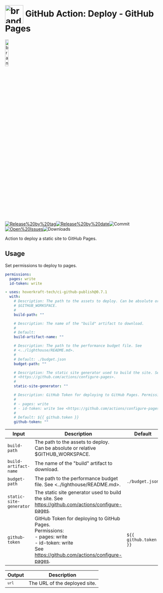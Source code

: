 <!-- start title -->

# <img src=".github/ghadocs/branding.svg" width="60px" align="center" alt="branding<icon:upload-cloud color:blue>" /> GitHub Action: Deploy - GitHub Pages

<!-- end title -->
<!--
// jscpd:ignore-start
-->
<!-- start branding -->

<img src=".github/ghadocs/branding.svg" width="15%" align="center" alt="branding<icon:upload-cloud color:blue>" />

<!-- end branding -->
<!-- markdownlint-disable MD013 -->
<!-- start badges -->

<a href="https%3A%2F%2Fgithub.com%2Fhoverkraft-tech%2Fci-github-publish%2Freleases%2Flatest"><img src="https://img.shields.io/github/v/release/hoverkraft-tech/ci-github-publish?display_name=tag&sort=semver&logo=github&style=flat-square" alt="Release%20by%20tag" /></a><a href="https%3A%2F%2Fgithub.com%2Fhoverkraft-tech%2Fci-github-publish%2Freleases%2Flatest"><img src="https://img.shields.io/github/release-date/hoverkraft-tech/ci-github-publish?display_name=tag&sort=semver&logo=github&style=flat-square" alt="Release%20by%20date" /></a><img src="https://img.shields.io/github/last-commit/hoverkraft-tech/ci-github-publish?logo=github&style=flat-square" alt="Commit" /><a href="https%3A%2F%2Fgithub.com%2Fhoverkraft-tech%2Fci-github-publish%2Fissues"><img src="https://img.shields.io/github/issues/hoverkraft-tech/ci-github-publish?logo=github&style=flat-square" alt="Open%20Issues" /></a><img src="https://img.shields.io/github/downloads/hoverkraft-tech/ci-github-publish/total?logo=github&style=flat-square" alt="Downloads" />

<!-- end badges -->
<!-- markdownlint-enable MD013 -->
<!--
// jscpd:ignore-end
-->
<!-- start description -->

Action to deploy a static site to GitHub Pages.

<!-- end description -->
<!-- start contents -->
<!-- end contents -->

## Usage

Set permissions to deploy to pages.

```yaml
permissions:
  pages: write
  id-token: write
```

<!-- start usage -->

```yaml
- uses: hoverkraft-tech/ci-github-publish@0.7.1
  with:
    # Description: The path to the assets to deploy. Can be absolute or relative
    # $GITHUB_WORKSPACE.
    #
    build-path: ""

    # Description: The name of the "build" artifact to download.
    #
    # Default:
    build-artifact-name: ""

    # Description: The path to the performance budget file. See
    # <../lighthouse/README.md>.
    #
    # Default: ./budget.json
    budget-path: ""

    # Description: The static site generator used to build the site. See
    # <https://github.com/actions/configure-pages>.
    #
    static-site-generator: ""

    # Description: GitHub Token for deploying to GitHub Pages. Permissions:
    #
    # - pages: write
    # - id-token: write See <https://github.com/actions/configure-pages>.
    #
    # Default: ${{ github.token }}
    github-token: ""
```

<!-- end usage -->
<!-- start inputs -->

| **Input**                          | **Description**                                                                                                                                                   | **Default**                      | **Required** |
| ---------------------------------- | ----------------------------------------------------------------------------------------------------------------------------------------------------------------- | -------------------------------- | ------------ |
| <code>build-path</code>            | The path to the assets to deploy.<br />Can be absolute or relative $GITHUB_WORKSPACE.                                                                             |                                  | **false**    |
| <code>build-artifact-name</code>   | The name of the "build" artifact to download.                                                                                                                     |                                  | **false**    |
| <code>budget-path</code>           | The path to the performance budget file. See <../lighthouse/README.md>.                                                                                           | <code>./budget.json</code>       | **false**    |
| <code>static-site-generator</code> | The static site generator used to build the site. See <https://github.com/actions/configure-pages>.                                                               |                                  | **false**    |
| <code>github-token</code>          | GitHub Token for deploying to GitHub Pages.<br />Permissions:<br /> - pages: write<br /> - id-token: write<br />See <https://github.com/actions/configure-pages>. | <code>${{ github.token }}</code> | **false**    |

<!-- end inputs -->
<!-- start outputs -->

| **Output**         | **Description**               |
| ------------------ | ----------------------------- |
| <code>`url`</code> | The URL of the deployed site. |

<!-- end outputs -->
<!-- start [.github/ghadocs/examples/] -->
<!-- end [.github/ghadocs/examples/] -->
